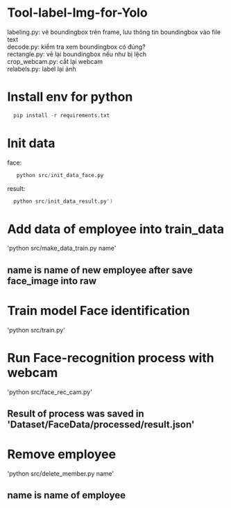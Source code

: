 # Tool-label-Img-for-Yolo

labeling.py: vẽ boundingbox trên frame, lưu thông tin boundingbox vào file text  
decode.py: kiểm tra xem boundingbox có đúng?  
rectangle.py: vẽ lại boundingbox nếu như bị lệch  
crop_webcam.py: cắt lại webcam  
relabels.py: label lại ảnh


# Install env for python
```python 
  pip install -r requirements.txt
```

# Init data
face: 
```python 
   python src/init_data_face.py
```   
result: 
```python 
  python src/init_data_result.py')
```   

# Add data of employee into train_data
'python src/make_data_train.py name' 
## name is name of new employee after save face_image into raw  

# Train model Face identification
'python src/train.py'

# Run Face-recognition process with webcam
'python src/face_rec_cam.py'
## Result of process was saved in 'Dataset/FaceData/processed/result.json'

# Remove employee 
'python src/delete_member.py name' 
## name is name of employee
